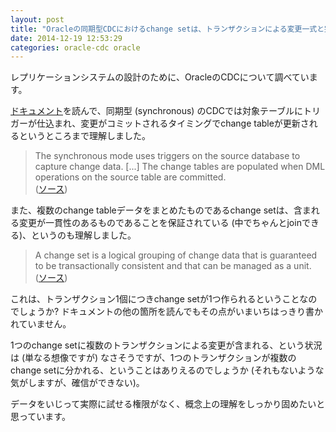 ```yaml
---
layout: post
title: "Oracleの同期型CDCにおけるchange setは、トランザクションによる変更一式と完全に一対一対応するのですか?"
date: 2014-12-19 12:53:29
categories: oracle-cdc oracle
---
```

<p>レプリケーションシステムの設計のために、OracleのCDCについて調べています。</p>

<p><a href="http://docs.oracle.com/cd/B28359_01/server.111/b28313/cdc.htm#i1025452" rel="nofollow">ドキュメント</a>を読んで、同期型 (synchronous) のCDCでは対象テーブルにトリガーが仕込まれ、変更がコミットされるタイミングでchange tableが更新されるというところまで理解しました。</p>

<blockquote>
  <p>The synchronous mode uses triggers on the source database to capture change data.  [...] The change tables are populated when DML operations on the source table are committed.<br>
  (<a href="http://docs.oracle.com/cd/B28359_01/server.111/b28313/cdc.htm#i1025452" rel="nofollow">ソース</a>)</p>
</blockquote>

<p>また、複数のchange tableデータをまとめたものであるchange setは、含まれる変更が一貫性のあるものであることを保証されている (中でちゃんとjoinできる)、というのも理解しました。</p>

<blockquote>
  <p>A change set is a logical grouping of change data that is guaranteed to be transactionally consistent and that can be managed as a unit.<br>
  (<a href="http://docs.oracle.com/cd/B28359_01/server.111/b28313/cdc.htm#i1025453" rel="nofollow">ソース</a>)</p>
</blockquote>

<p>これは、トランザクション1個につきchange setが1つ作られるということなのでしょうか? ドキュメントの他の箇所を読んでもその点がいまいちはっきり書かれていません。</p>

<p>1つのchange setに複数のトランザクションによる変更が含まれる、という状況は (単なる想像ですが) なさそうですが、1つのトランザクションが複数のchange setに分かれる、ということはありえるのでしょうか (それもないような気がしますが、確信ができない)。</p>

<p>データをいじって実際に試せる権限がなく、概念上の理解をしっかり固めたいと思っています。</p>
